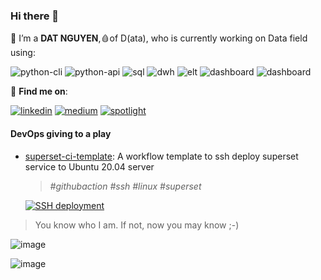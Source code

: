 ### Hi there 👋
🔭 I’m a **DAT NGUYEN**,🩸of D(ata), who is currently working on Data field using:

![python-cli](https://img.shields.io/badge/CLI-Python-FFCE3E?style=flat-square&labelColor=14354C&logo=python&logoColor=white)
![python-api](https://img.shields.io/badge/API-Python-green?style=flat-square&labelColor=14354C&logo=python&logoColor=white)
![sql](https://img.shields.io/badge/Query-SQL-FFCE3E?style=flat-square&labelColor=14354C&logo=sql&logoColor=white)
![dwh](https://img.shields.io/badge/DWH-Snowflake-9cf?style=flat-square&logo=snowflake&logoColor=white)
![elt](https://img.shields.io/badge/ELT-dbt-FF694B?style=flat-square&logo=dbt&logoColor=FF694B)
![dashboard](https://img.shields.io/badge/BI-PowerBI-yellow?style=flat-square&logo=PowerBI&logoColor=yellow)
![dashboard](https://img.shields.io/badge/BI-OpenSource-lightgrey?style=flat-square&logo=OpenSource&logoColor=lightgrey)

💬 **Find me on**:

[![linkedin](https://img.shields.io/badge/LinkedIn-0077B5?style=for-the-badge&logo=linkedin&logoColor=white)](https://www.linkedin.com/in/tuiladat/)
[![medium](https://img.shields.io/badge/Medium-12100E?style=for-the-badge&logo=medium&logoColor=white)](https://datnguyen-it09.medium.com/)
[![spotlight](https://img.shields.io/badge/spotlight-30363D?style=for-the-badge&logo=GitHub-Sponsors&logoColor=#EA4AAA)](https://github.com/datnguye/datnguye/blob/main/SPOTLIGHTS.md)


#### DevOps giving to a play
- [superset-ci-template](https://github.com/datnguye/superset-ci-template): A workflow template to ssh deploy superset service to Ubuntu 20.04 server
  > _#githubaction #ssh #linux #superset_
  
  [![SSH deployment](https://github.com/datnguye/superset-ci-template/actions/workflows/ssh-deploy-superset.yml/badge.svg)](https://github.com/datnguye/superset-ci-template/actions/workflows/ssh-deploy-superset.yml)


> You know who I am. If not, now you may know ;-) 


![image](https://github-readme-stats.vercel.app/api/top-langs/?username=datnguye)

![image](https://github-readme-stats.vercel.app/api?username=datnguye&show_icons=true&show_icons=true&theme=buefy&count_private=true&cache_seconds=1800&line_height=24)
